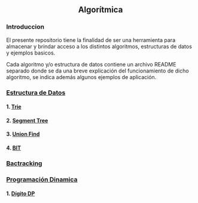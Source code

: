 <div align="center">
  
  ## Algorítmica
 
 
    
</div>

### Introduccion
 
</ol>

El presente repositorio tiene la finalidad de ser una herramienta para almacenar y brindar acceso a los distintos algoritmos, estructuras de datos y ejemplos basicos.

Cada algoritmo y/o estructura de datos contiene un archivo README separado donde se da una breve explicación del funcionamiento de dicho algoritmo, se indica además algunos ejemplos de aplicación.
</div>

### [Estructura de Datos](https://github.com/Khenya/Algoritmica/tree/main/Estructura%20de%20Datos)

</div>

#### 1. [Trie](https://github.com/Khenya/Algoritmica/tree/main/Estructura%20de%20Datos/Trie)
#### 2. [Segment Tree](https://github.com/Khenya/Algoritmica/tree/main/Estructura%20de%20Datos/SegmentTree)
#### 3. [Union Find](https://github.com/Khenya/Algoritmica/tree/main/Estructura%20de%20Datos/Union%20Find)
#### 4. [BIT](https://github.com/Khenya/Algoritmica/tree/main/Estructura%20de%20Datos/BIT)

</div>

### [Bactracking](https://github.com/Khenya/Algoritmica/tree/main/Bactracking)

</div>

### [Programación Dinamica](https://github.com/Khenya/Algoritmica/tree/main/Programaci%C3%B3n%20Dinamica)

</div>

#### 1. [Dígito DP](https://github.com/Khenya/Algoritmica/tree/main/Programaci%C3%B3n%20Dinamica/Digit%20DP)
